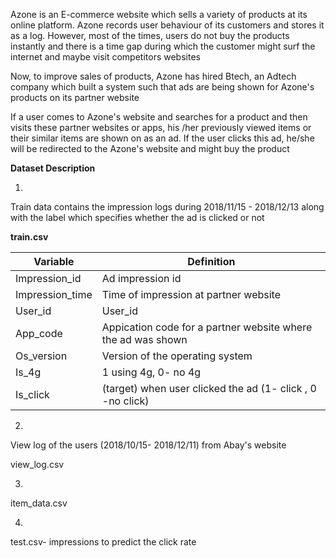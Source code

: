 Azone is an E-commerce website which sells a variety of products at its online platform. Azone records user behaviour of its customers and stores it as a log. However, most of the times, users do not buy the products instantly and there is a time gap during which the customer might surf the internet and maybe visit competitors websites

Now, to improve sales of products, Azone has hired Btech, an Adtech company which built a system such that ads are being shown for Azone's products on its partner website

If a user comes to Azone's website and searches for a product and then visits these partner websites or apps, his /her previously viewed items or their similar items are shown on as an ad. If the user clicks this ad, he/she will be redirected to the Azone's website and might buy the product

**Dataset Description**

1)
Train data contains the impression logs during 2018/11/15 - 2018/12/13 along with the label which specifies whether the ad is clicked or not

**train.csv**

Variable	           | Definition
--------------------|---------------------------------------------------
Impression_id	      | Ad impression id            
Impression_time	    | Time of impression at partner website
User_id	            | User_id
App_code	           | Appication code for a partner website where the ad was shown
Os_version	         | Version of the operating system
Is_4g	              | 1 using 4g, 0- no 4g
Is_click	           | (target) when user clicked the ad (1- click , 0 -no click)



2) 
View log of the users (2018/10/15- 2018/12/11) from Abay's website

view_log.csv


3)
item_data.csv

4)
test.csv- impressions to predict the click rate


 

